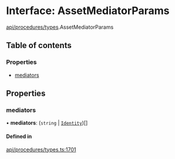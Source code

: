# Interface: AssetMediatorParams

[api/procedures/types](../wiki/api.procedures.types).AssetMediatorParams

## Table of contents

### Properties

- [mediators](../wiki/api.procedures.types.AssetMediatorParams#mediators)

## Properties

### mediators

• **mediators**: (`string` \| [`Identity`](../wiki/api.entities.Identity.Identity))[]

#### Defined in

[api/procedures/types.ts:1701](https://github.com/PolymeshAssociation/polymesh-sdk/blob/88db4a91/src/api/procedures/types.ts#L1701)
